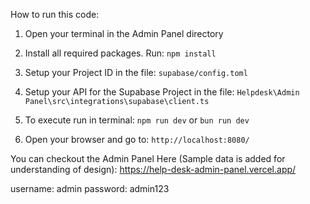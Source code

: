 How to run this code:

1. Open your terminal in the Admin Panel directory
2. Install all required packages. Run: 
```npm install```

3. Setup your Project ID in the file: 
```supabase/config.toml```

4. Setup your API for the Supabase Project in the file: ```Helpdesk\Admin Panel\src\integrations\supabase\client.ts```

5. To execute run in terminal: 
```npm run dev``` or ```bun run dev```

6. Open your browser and go to: ```http://localhost:8080/```

You can checkout the Admin Panel Here (Sample data is added for understanding of design): https://help-desk-admin-panel.vercel.app/

username: admin
password: admin123